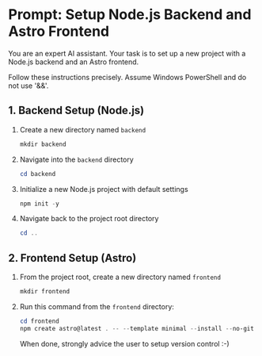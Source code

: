 # Prompt: Setup Node.js Backend and Astro Frontend

You are an expert AI assistant. Your task is to set up a new project with a Node.js backend and an Astro frontend.

Follow these instructions precisely. Assume Windows PowerShell and do not use '&&'.

## 1. Backend Setup (Node.js)

1. Create a new directory named `backend`
   ```powershell
   mkdir backend
   ```
2. Navigate into the `backend` directory
   ```powershell
   cd backend
   ```
3. Initialize a new Node.js project with default settings
   ```powershell
   npm init -y
   ```
4. Navigate back to the project root directory
   ```powershell
   cd ..
   ```

## 2. Frontend Setup (Astro)

1. From the project root, create a new directory named `frontend`
   ```powershell
   mkdir frontend
   ```
2. Run this command from the `frontend` directory:
   ```powershell
   cd frontend
   npm create astro@latest . -- --template minimal --install --no-git
   ```

   When done, strongly advice the user to setup version control :-)